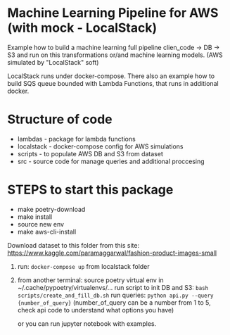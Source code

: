 # Machine Learning Pipeline for AWS (with mock - LocalStack)

Example how to build a machine learning full pipeline
clien_code -> DB -> S3 and run on this transformations or/and machine learning models.
(AWS simulated by "LocalStack" soft)

LocalStack runs under docker-compose.
There also an example how to build SQS queue bounded with Lambda Functions, that runs in additional docker.

# Structure of code

* lambdas - package for lambda functions
* localstack - docker-compose config for AWS simulations
* scripts - to populate AWS DB and S3 from dataset
* src - source code for manage queries and additional proccesing

# STEPS to start this package

* make poetry-download
* make install
* source new env
* make aws-cli-install

Download dataset to this folder from this site:
https://www.kaggle.com/paramaggarwal/fashion-product-images-small

1) run: `docker-compose up` from localstack folder
2) from another terminal:
   source poetry virtual env in  ~/.cache/pypoetry/virtualenvs/...
   run script to init DB and S3: `bash scripts/create_and_fill_db.sh` 
   run queries: `python api.py --query {number_of_query}` 
   (number_of_query can be a number from 1 to 5, check api code to understand what options you have)

   or you can run jupyter notebook with examples.

